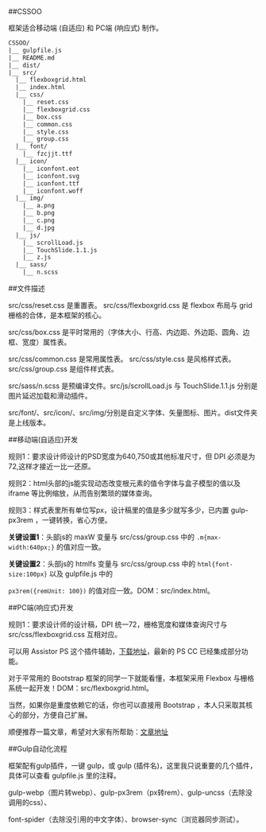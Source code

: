 ﻿##CSSOO

框架适合移动端 (自适应) 和 PC端 (响应式) 制作。

```txt
CSSOO/
|__ gulpfile.js
|__ README.md
|__ dist/
|__ src/
  |__ flexboxgrid.html
  |__ index.html
  |__ css/
    |__ reset.css
    |__ flexboxgrid.css
    |__ box.css
    |__ common.css
    |__ style.css
    |__ group.css
  |__ font/
    |__ fzcjjt.ttf
  |__ icon/
    |__ iconfont.eot
    |__ iconfont.svg
    |__ iconfont.ttf
    |__ iconfont.woff
  |__ img/
    |__ a.png
    |__ b.png
    |__ c.png
    |__ d.jpg
  |__ js/
    |__ scrollLoad.js
    |__ TouchSlide.1.1.js
    |__ z.js
  |__ sass/
    |__ n.scss
```
##文件描述

src/css/reset.css 是重置表。 src/css/flexboxgrid.css 是 flexbox 布局与 grid 栅格的合体，是本框架的核心。

src/css/box.css 是平时常用的（字体大小、行高、内边距、外边距、圆角、边框、宽度）属性表。

src/css/common.css 是常用属性表。 src/css/style.css 是风格样式表。 src/css/group.css 是组件样式表。

src/sass/n.scss 是预编译文件。src/js/scrollLoad.js 与 TouchSlide.1.1.js 分别是图片延迟加载和滑动插件。

src/font/、src/icon/、src/img/分别是自定义字体、矢量图标、图片。dist文件夹是上线版本。

##移动端(自适应)开发

规则1：要求设计师设计的PSD宽度为640,750或其他标准尺寸，但 DPI 必须是为72,这样才接近一比一还原。

规则2：html头部的js能实现动态改变根元素的值令字体与盒子模型的值以及 iframe 等比例缩放，从而告别繁琐的媒体查询。

规则3：样式表里所有单位写px，设计稿里的值是多少就写多少，已内置 gulp-px3rem ，一键转换，省心方便。

**关键设置1**：头部js的 maxW 变量与 src/css/group.css 中的 `.m{max-width:640px;}` 的值对应一致。

**关键设置2**：头部js的 htmlfs 变量与 src/css/group.css 中的 `html{font-size:100px}` 以及 gulpfile.js 中的

 `px3rem({remUnit: 100})` 的值对应一致。DOM：src/index.html。

##PC端(响应式)开发

规则1：要求设计师的设计稿，DPI 统一72，栅格宽度和媒体查询尺寸与 src/css/flexboxgrid.css 互相对应。

可以用 Assistor PS 这个插件辅助，[下载地址](http://witstudio.net/)，最新的 PS CC 已经集成部分功能。

对于平常用的 Bootstrap 框架的同学一下就能看懂，本框架采用 Flexbox 与栅格系统一起开发！DOM：src/flexboxgrid.html。

当然，如果你是重度依赖它的话，你也可以直接用 Bootstrap ，本人只采取其核心的部分，方便自己扩展。

顺便推荐一篇文章，希望对大家有所帮助：[文章地址](http://blog.163.com/zbj_jbz/blog/static/21261516420168184538395/)

##Gulp自动化流程

框架配有gulp插件，一键 gulp，或 gulp (插件名)，这里我只说重要的几个插件，具体可以查看 gulpfile.js 里的注释。

gulp-webp（图片转webp）、gulp-px3rem（px转rem）、gulp-uncss（去除没调用的css）、

font-spider（去除没引用的中文字体）、browser-sync（浏览器同步测试）。